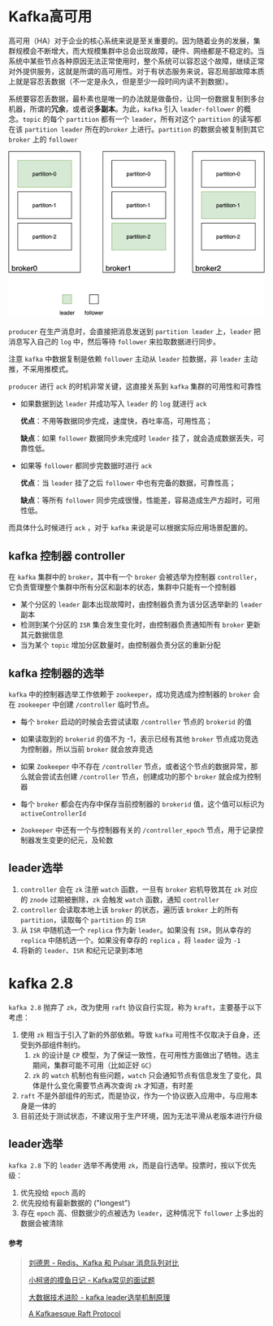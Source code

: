 # Kafka高可用

高可用（HA）对于企业的核心系统来说是至关重要的。因为随着业务的发展，集群规模会不断增大，而大规模集群中总会出现故障，硬件、网络都是不稳定的。当系统中某些节点各种原因无法正常使用时，整个系统可以容忍这个故障，继续正常对外提供服务，这就是所谓的高可用性。对于有状态服务来说，容忍局部故障本质上就是容忍丢数据（不一定是永久，但是至少一段时间内读不到数据）。

系统要容忍丢数据，最朴素也是唯一的办法就是做备份，让同一份数据复制到多台机器，所谓的**冗余**，或者说**多副本**。为此，`kafka` 引入 `leader-follower` 的概念。`topic` 的每个 `partition` 都有一个 `leader`，所有对这个 `partition` 的读写都在该 `partition leader` 所在的`broker` 上进行。`partition` 的数据会被复制到其它 `broker` 上的 `follower`



![v2-76fb6caf9403ca790b721757e91d6585_1440w](assets/v2-76fb6caf9403ca790b721757e91d6585_1440w.png)



`producer` 在生产消息时，会直接把消息发送到 `partition leader` 上，`leader` 把消息写入自己的 `log` 中，然后等待 `follower` 来拉取数据进行同步。

注意 `kafka` 中数据复制是依赖 `follower` 主动从 `leader` 拉数据，非 `leader` 主动推，不采用推模式。

`producer` 进行 `ack` 的时机非常关键，这直接关系到 `kafka` 集群的可用性和可靠性

- 如果数据到达 `leader` 并成功写入 `leader` 的 `log` 就进行 `ack`

  **优点**：不用等数据同步完成，速度快，吞吐率高，可用性高；

  **缺点**：如果 `follower` 数据同步未完成时 `leader` 挂了，就会造成数据丢失，可靠性低。

- 如果等 `follower` 都同步完数据时进行 `ack`

  **优点**：当 `leader` 挂了之后 `follower` 中也有完备的数据，可靠性高；

  **缺点**：等所有 `follower` 同步完成很慢，性能差，容易造成生产方超时，可用性低。

而具体什么时候进行 `ack` ，对于 `kafka` 来说是可以根据实际应用场景配置的。





## kafka 控制器 controller

在 `kafka` 集群中的 `broker`，其中有一个 `broker` 会被选举为控制器 `controller`，它负责管理整个集群中所有分区和副本的状态，集群中只能有一个控制器

- 某个分区的 `leader` 副本出现故障时，由控制器负责为该分区选举新的 `leader` 副本
- 检测到某个分区的 `ISR` 集合发生变化时，由控制器负责通知所有 `broker` 更新其元数据信息
- 当为某个 `topic` 增加分区数量时，由控制器负责分区的重新分配





## kafka 控制器的选举

`kafka` 中的控制器选举工作依赖于 `zookeeper`，成功竞选成为控制器的 `broker` 会在 `zookeeper` 中创建 `/controller` 临时节点。

- 每个 `broker` 启动的时候会去尝试读取 `/controller` 节点的 `brokerid` 的值

- 如果读取到的 `brokerid` 的值不为 -1，表示已经有其他 `broker` 节点成功竞选为控制器，所以当前 `broker` 就会放弃竞选

- 如果 `Zookeeper` 中不存在 `/controller` 节点，或者这个节点的数据异常，那么就会尝试去创建 `/controller` 节点，创建成功的那个 `broker` 就会成为控制器

- 每个 `broker` 都会在内存中保存当前控制器的 `brokerid` 值，这个值可以标识为 `activeControllerId`

- `Zookeeper` 中还有一个与控制器有关的 `/controller_epoch` 节点，用于记录控制器发生变更的纪元，及轮数





## leader选举

1. `controller` 会在 `zk` 注册 `watch` 函数，一旦有 `broker` 宕机导致其在 `zk` 对应的 `znode` 过期被删除，`zk` 会触发 `watch` 函数，通知 `controller`
2. `controller` 会读取本地上该 `broker` 的状态，遍历该 `broker` 上的所有 `partition`，读取每个 `partition` 的 `ISR`
3. 从 `ISR` 中随机选一个 `replica` 作为新 `leader`。如果没有 `ISR`，则从幸存的 `replica` 中随机选一个。如果没有幸存的 `replica` ，将 `leader` 设为 `-1`
4. 将新的 `leader`、`ISR` 和纪元记录到本地





# kafka 2.8

`kafka 2.8` 抛弃了 `zk`，改为使用 `raft` 协议自行实现，称为 `kraft`，主要基于以下考虑：

1. 使用 `zk` 相当于引入了新的外部依赖。导致 `kafka` 可用性不仅取决于自身，还受到外部组件制约。
   1. `zk` 的设计是 `CP` 模型，为了保证一致性，在可用性方面做出了牺牲。选主期间，集群可能不可用（比如正好 `GC`）
   2. `zk` 的 `watch` 机制也有些问题，`watch` 只会通知节点有信息发生了变化，具体是什么变化需要节点再次查询 `zk` 才知道，有时差
2. `raft` 不是外部组件的形式，而是协议，作为一个协议嵌入应用中，与应用本身是一体的
3. 目前还处于测试状态，不建议用于生产环境，因为无法平滑从老版本进行升级



## leader选举

`kafka 2.8` 下的 `leader` 选举不再使用 `zk`，而是自行选举。投票时，按以下优先级：

1. 优先投给 `epoch` 高的
2. 优先投给有最新数据的 ("longest")
3. 存在 `epoch` 高、但数据少的点被选为 `leader`，这种情况下 `follower` 上多出的数据会被清除





#### 参考

> [刘德恩 - Redis、Kafka 和 Pulsar 消息队列对比](https://mp.weixin.qq.com/s/LNQ1YvhnviKPGNsQx2A4cQ)
>
> [小柯贤的摸鱼日记 - Kafka常见的面试题](https://zhuanlan.zhihu.com/p/399185296)
>
> [大数据技术进阶 - kafka leader选举机制原理](https://www.jianshu.com/p/1f02328a4f2e)
>
> [A Kafkaesque Raft Protocol](https://www.confluent.io/events/kafka-summit-europe-2021/a-kafkaesque-raft-protocol/)

